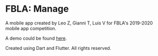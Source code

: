 # FBLA: Manage
A mobile app created by Leo Z, Gianni T, Luis V for FBLA's 2019-2020 mobile app competition.

A demo could be found [here](https://drive.google.com/file/d/10DZT_m5Tl63RYypn8ma1vo3WciCBG2v8/view).

Created using Dart and Flutter. All rights reserved.
